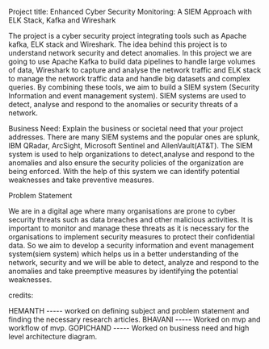 Project title:  Enhanced Cyber Security Monitoring: A SIEM Approach with ELK Stack, Kafka and Wireshark

The project is a cyber security project integrating tools such as Apache kafka, ELK stack and Wireshark.
The idea behind this project is to understand network security and detect anomalies. 
In this project we are going to use Apache Kafka to build data pipelines to handle large volumes of data,
Wireshark to capture and analyse the network traffic and ELK stack to manage the network traffic data 
and handle big datasets and complex queries. 
By combining these tools, we aim to build a SIEM system (Security Information and event management system).
SIEM systems are used to detect, analyse and respond to the anomalies or security threats of a network. 

Business Need: Explain the business or societal need that your project addresses.
There are many SIEM systems and the popular ones are splunk, IBM QRadar, ArcSight, Microsoft Sentinel
and AllenVault(AT&T). The SIEM system is used to help organizations to detect,analyse 
and  respond to the anomalies and also ensure the security policies of the organization are being enforced.
With the help of this system we can identify potential weaknesses and take preventive measures.



Problem Statement

We are in a digital age where many organisations are prone to cyber security threats
such as data breaches and other malicious activities. It is important to monitor and 
manage these threats as it is necessary for the organisations to implement security measures
to protect their confidential data. So we aim to develop a security information and event management system(siem system)
which helps us in a better understanding of the network, security and 
we will be able to detect, analyze and respond to the anomalies and 
take preemptive measures by identifying the potential weaknesses.   


credits:

HEMANTH      ----- worked on defining subject and problem statement and finding the necessary research articles. 
BHAVANI      ----- Worked on mvp and workflow of mvp.
GOPICHAND    ----- Worked on business need and high level architecture diagram.
